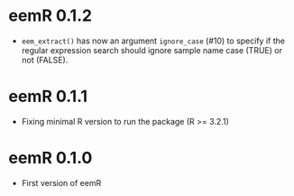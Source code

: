 # eemR 0.1.2

- `eem_extract()` has now an argument `ignore_case` (#10) to specify if the regular expression search should ignore sample name case (TRUE) or not (FALSE).

# eemR 0.1.1

- Fixing minimal R version to run the package (R >= 3.2.1)

# eemR 0.1.0

- First version of eemR
